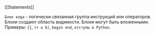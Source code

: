 [[Statements]]

`Блок кода` - логически связанная группа инструкций или операторов. Блоки создают область видимости. Блоки могут быть вложенными.
Примеры:  `{}`, `(+ a b)`, `begin end`, `отступы в Python`. 